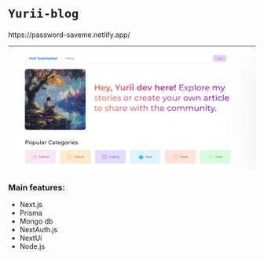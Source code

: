 
<h1 class="red-text"><code>Yurii-blog</code>
</h1>
https://password-saveme.netlify.app/

<hr/>

<img width="1680" alt="Screenshot" src="./bg.png">

### Main features: 
 - Next.js 
 - Prisma
 - Mongo db
 - NextAuth.js
 - NextUi
 - Node.js
 
